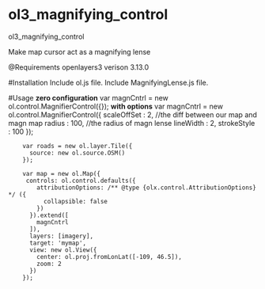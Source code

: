 # ol3_magnifying_control
ol3_magnifying_control

Make map cursor act as a magnifying lense

@Requirements
openlayers3 verison 3.13.0

#Installation
    Include ol.js file.
    Include MagnifyingLense.js file.

#Usage
        **zero configuration**
        var magnCntrl = new ol.control.MagnifierControl({});
        **with options**
        var magnCntrl = new ol.control.MagnifierControl({
        scaleOffSet : 2,     //the diff between our map and magn map
        radius      : 100,   //the radius of magn lense
        lineWidth   : 2,
        strokeStyle : 100
        });


        var roads = new ol.layer.Tile({
          source: new ol.source.OSM()
        });
        
        var map = new ol.Map({
         controls: ol.control.defaults({
            attributionOptions: /** @type {olx.control.AttributionOptions} */ ({
              collapsible: false
            })
          }).extend([
            magnCntrl
          ]),
          layers: [imagery],
          target: 'mymap',
          view: new ol.View({
            center: ol.proj.fromLonLat([-109, 46.5]),
            zoom: 2
          })
        });
